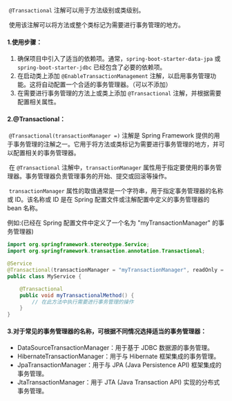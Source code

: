 ​	`@Transactional` 注解可以用于方法级别或类级别。

​	使用该注解可以将方法或整个类标记为需要进行事务管理的地方。

#### 1.使用步骤：

1. 确保项目中引入了适当的依赖项。通常，`spring-boot-starter-data-jpa` 或 `spring-boot-starter-jdbc` 已经包含了必要的依赖项。
2. 在启动类上添加 `@EnableTransactionManagement` 注解，以启用事务管理功能。这将自动配置一个合适的事务管理器。（可以不添加）
3. 在需要进行事务管理的方法上或类上添加 `@Transactional` 注解，并根据需要配置相关属性。

#### 2.@Transactional：

​	`@Transactional(transactionManager =)` 注解是 Spring Framework 提供的用于事务管理的注解之一。它用于将方法或类标记为需要进行事务管理的地方，并可以配置相关的事务管理器。

​	在 `@Transactional` 注解中，`transactionManager` 属性用于指定要使用的事务管理器。事务管理器负责管理事务的开始、提交或回滚等操作。

​	`transactionManager` 属性的取值通常是一个字符串，用于指定事务管理器的名称或 ID。该名称或 ID 是在 Spring 配置文件或注解配置中定义的事务管理器的 bean 名称。

例如:(已经在 Spring 配置文件中定义了一个名为 "myTransactionManager" 的事务管理器)

```java
import org.springframework.stereotype.Service;
import org.springframework.transaction.annotation.Transactional;

@Service
@Transactional(transactionManager = "myTransactionManager", readOnly = true)
public class MyService {

    @Transactional
    public void myTransactionalMethod() {
        // 在此方法中执行需要进行事务管理的操作
    }
}
```

#### 3.对于常见的事务管理器的名称，可根据不同情况选择适当的事务管理器：

- DataSourceTransactionManager：用于基于 JDBC 数据源的事务管理。
- HibernateTransactionManager：用于与 Hibernate 框架集成的事务管理。
- JpaTransactionManager：用于与 JPA (Java Persistence API) 框架集成的事务管理。
- JtaTransactionManager：用于 JTA (Java Transaction API) 实现的分布式事务管理。

